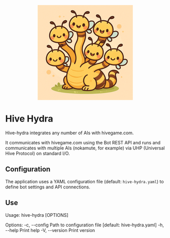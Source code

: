 <p align="center">
  <img src="logo.png" alt="Hive Hydra Logo" width="300">
</p>

# Hive Hydra

Hive-hydra integrates any number of AIs with hivegame.com.

It communicates with hivegame.com using the Bot REST API and runs and communicates with multiple AIs (nokamute, for example) via UHP (Universal Hive Protocol) on standard I/O.

## Configuration

The application uses a YAML configuration file (default: `hive-hydra.yaml`) to define bot settings and API connections.

## Use

Usage: hive-hydra [OPTIONS]

Options:
  -c, --config <CONFIG>  Path to configuration file [default: hive-hydra.yaml]
  -h, --help             Print help
  -V, --version          Print version
